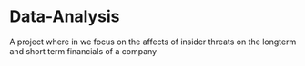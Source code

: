 # Data-Analysis
A project where in we focus on the affects of insider threats on the longterm and short term financials of a company 
